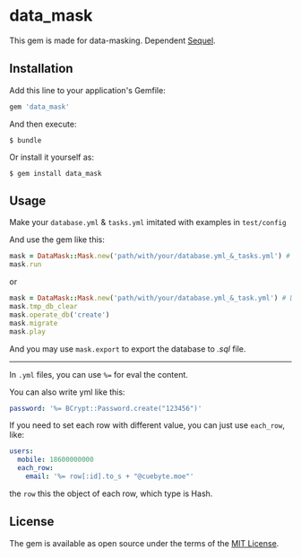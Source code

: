 # data_mask

This gem is made for data-masking. Dependent [Sequel](https://github.com/jeremyevans/sequel).

## Installation

Add this line to your application's Gemfile:

```ruby
gem 'data_mask'
```

And then execute:

    $ bundle

Or install it yourself as:

    $ gem install data_mask

## Usage

Make your `database.yml` & `tasks.yml` imitated with examples in `test/config`

And use the gem like this:

```ruby
mask = DataMask::Mask.new('path/with/your/database.yml_&_tasks.yml') # Default 'config/'
mask.run
```

or
```ruby
mask = DataMask::Mask.new('path/with/your/database.yml_&_task.yml') # Default 'config/'
mask.tmp_db_clear
mask.operate_db('create')
mask.migrate
mask.play
```

And you may use `mask.export` to export the database to *.sql* file.

--------

In `.yml` files, you can use `%=` for eval the content.

You can also write yml like this: 

```yml
password: '%= BCrypt::Password.create("123456")'
```


If you need to set each row with different value, you can just use `each_row`, like:
```yml
users:
  mobile: 18600000000
  each_row:
    email: '%= row[:id].to_s + "@cuebyte.moe"'
```
the `row` this the object of each row, which type is Hash.

## License

The gem is available as open source under the terms of the [MIT License](http://opensource.org/licenses/MIT).

